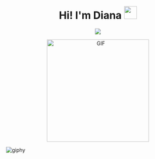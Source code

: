 <h1 align="center">Hi! I'm Diana <img src="https://media.giphy.com/media/hvRJCLFzcasrR4ia7z/giphy.gif" width="35"></h1>
<p align="center">
  <a href="https://github.com/DenverCoder1/readme-typing-svg">
    <img src="https://readme-typing-svg.herokuapp.com?font=Time+New+Roman&color=%238A2BE2&size=25&center=true&vCenter=true&width=600&height=100&lines=Software+Engineer;Always+learning+new+things">
  </a>
</p>

<p align="center">
  <img alt="GIF" src="https://github.com/arsentieva/arsentieva/blob/main/code.gif?raw=true" height="280" />
<p/>

![giphy](https://github.com/DiaSisi/DiaSisi/assets/86334574/80f01ef2-adac-4bfa-a302-600534dd0a0e)
